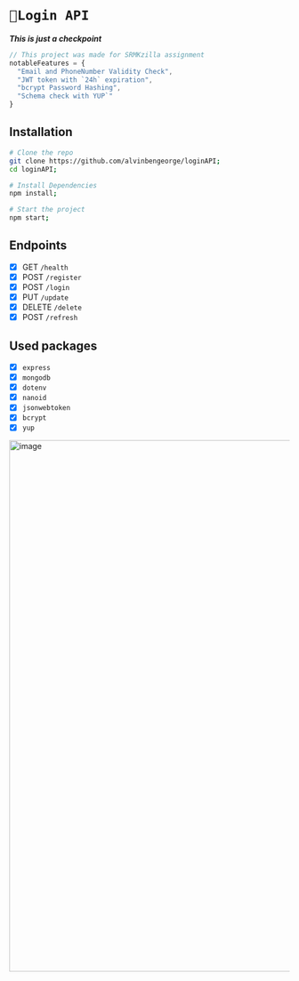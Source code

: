 # `🎈Login API`

***This is just a checkpoint***

```js
// This project was made for SRMKzilla assignment
notableFeatures = {
  "Email and PhoneNumber Validity Check",
  "JWT token with `24h` expiration",
  "bcrypt Password Hashing",
  "Schema check with YUP`"
}
```

## Installation

```bash
# Clone the repo
git clone https://github.com/alvinbengeorge/loginAPI;
cd loginAPI;

# Install Dependencies
npm install;

# Start the project
npm start;
```

## Endpoints

- [x] GET `/health`
- [x] POST `/register`
- [x] POST `/login`
- [x] PUT `/update`
- [x] DELETE `/delete`
- [x] POST `/refresh`

## Used packages

- [x] `express`
- [x] `mongodb`
- [x] `dotenv`
- [x] `nanoid`
- [x] `jsonwebtoken`
- [x] `bcrypt`
- [x] `yup`

<img width="956" alt="image" src="https://user-images.githubusercontent.com/69302420/204606040-442c4a14-eb08-4ffb-b8cc-02b55e053dac.png">
